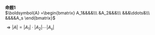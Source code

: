 **命题1**    
 $\boldsymbol{A}    
=\begin{bmatrix}    
A_1&&&&\\\     
&A_2&&&\\\     
&&&\ddots&\\\     
&&&&A_s    
\end{bmatrix}$     
    
 $\Rightarrow|A|=|A_1|\cdot|A_2|\cdots|A_s|$     
